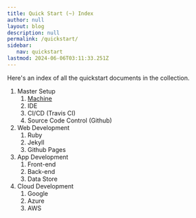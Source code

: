 ```yaml
---
title: Quick Start (~) Index
author: null
layout: blog
description: null
permalink: /quickstart/
sidebar:
   nav: quickstart
lastmod: 2024-06-06T03:11:33.251Z
---
```



Here's an index of all the quickstart documents in the collection.

1. Master Setup
   1. [Machine](machine-setup.md)
   2. IDE
   3. CI/CD (Travis CI)
   4. Source Code Control (Github)
2. Web Development
   1. Ruby
   2. Jekyll
   3. Github Pages
3. App Development
   1. Front-end
   2. Back-end
   3. Data Store
4. Cloud Development
   1. Google
   2. Azure
   3. AWS
